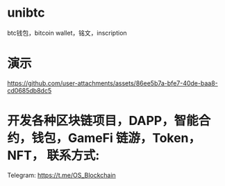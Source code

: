 # unibtc
btc钱包，bitcoin wallet，铭文，inscription

# 演示

https://github.com/user-attachments/assets/86ee5b7a-bfe7-40de-baa8-cd0685db8dc5

# 开发各种区块链项目，DAPP，智能合约，钱包，GameFi 链游，Token，NFT， 联系方式:
Telegram: https://t.me/OS_Blockchain
